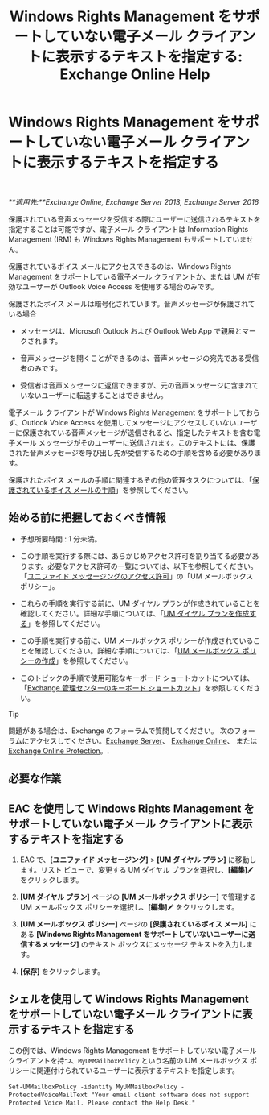 ﻿---
title: 'Windows Rights Management をサポートしていない電子メール クライアントに表示するテキストを指定する: Exchange Online Help'
TOCTitle: Windows Rights Management をサポートしていない電子メール クライアントに表示するテキストを指定する
ms:assetid: a9b2238a-b534-469c-a0c3-2768bc3d005b
ms:mtpsurl: https://technet.microsoft.com/ja-jp/library/Ee423552(v=EXCHG.150)
ms:contentKeyID: 52057486
ms.date: 05/22/2018
mtps_version: v=EXCHG.150
ms.translationtype: HT
---

# Windows Rights Management をサポートしていない電子メール クライアントに表示するテキストを指定する

 

_**適用先:**Exchange Online, Exchange Server 2013, Exchange Server 2016_

保護されている音声メッセージを受信する際にユーザーに送信されるテキストを指定することは可能ですが、電子メール クライアントは Information Rights Management (IRM) も Windows Rights Management もサポートしていません。

保護されているボイス メールにアクセスできるのは、Windows Rights Management をサポートしている電子メール クライアントか、または UM が有効なユーザーが Outlook Voice Access を使用する場合のみです。

保護されたボイス メールは暗号化されています。音声メッセージが保護されている場合

  - メッセージは、Microsoft Outlook および Outlook Web App で親展とマークされます。

  - 音声メッセージを開くことができるのは、音声メッセージの宛先である受信者のみです。

  - 受信者は音声メッセージに返信できますが、元の音声メッセージに含まれていないユーザーに転送することはできません。

電子メール クライアントが Windows Rights Management をサポートしておらず、Outlook Voice Access を使用してメッセージにアクセスしていないユーザーに保護されている音声メッセージが送信されると、指定したテキストを含む電子メール メッセージがそのユーザーに送信されます。このテキストには、保護された音声メッセージを呼び出し先が受信するための手順を含める必要があります。

保護されたボイス メールの手順に関連するその他の管理タスクについては、「[保護されているボイス メールの手順](protected-voice-mail-procedures-exchange-2013-help.md)」を参照してください。

## 始める前に把握しておくべき情報

  - 予想所要時間 : 1 分未満。

  - この手順を実行する際には、あらかじめアクセス許可を割り当てる必要があります。必要なアクセス許可の一覧については、以下を参照してください。「[ユニファイド メッセージングのアクセス許可](unified-messaging-permissions-exchange-2013-help.md)」の「UM メールボックス ポリシー」。

  - これらの手順を実行する前に、UM ダイヤル プランが作成されていることを確認してください。詳細な手順については、「[UM ダイヤル プランを作成する](create-a-um-dial-plan-exchange-2013-help.md)」を参照してください。

  - この手順を実行する前に、UM メールボックス ポリシーが作成されていることを確認してください。詳細な手順については、「[UM メールボックス ポリシーの作成](create-a-um-mailbox-policy-exchange-2013-help.md)」を参照してください。

  - このトピックの手順で使用可能なキーボード ショートカットについては、「[Exchange 管理センターのキーボード ショートカット](keyboard-shortcuts-in-the-exchange-admin-center-exchange-online-protection-help.md)」を参照してください。


> [!TIP]
> 問題がある場合は、Exchange のフォーラムで質問してください。 次のフォーラムにアクセスしてください。<A href="https://go.microsoft.com/fwlink/p/?linkid=60612">Exchange Server</A>、 <A href="https://go.microsoft.com/fwlink/p/?linkid=267542">Exchange Online</A>、 または <A href="https://go.microsoft.com/fwlink/p/?linkid=285351">Exchange Online Protection</A>。.



## 必要な作業

## EAC を使用して Windows Rights Management をサポートしていない電子メール クライアントに表示するテキストを指定する

1.  EAC で、**\[ユニファイド メッセージング\]** \> **\[UM ダイヤル プラン\]** に移動します。リスト ビューで、変更する UM ダイヤル プランを選択し、**\[編集\]**![編集アイコン](images/Bb124582.6f53ccb2-1f13-4c02-bea0-30690e6ea71d(EXCHG.150).gif "編集アイコン") をクリックします。

2.  **\[UM ダイヤル プラン\]** ページの **\[UM メールボックス ポリシー\]** で管理する UM メールボックス ポリシーを選択し、**\[編集\]**![編集アイコン](images/Bb124582.6f53ccb2-1f13-4c02-bea0-30690e6ea71d(EXCHG.150).gif "編集アイコン") をクリックします。

3.  **\[UM メールボックス ポリシー\]** ページの **\[保護されているボイス メール\]** にある **\[Windows Rights Management をサポートしていないユーザーに送信するメッセージ\]** のテキスト ボックスにメッセージ テキストを入力します。

4.  **\[保存\]** をクリックします。

## シェルを使用して Windows Rights Management をサポートしていない電子メール クライアントに表示するテキストを指定する

この例では、Windows Rights Management をサポートしていない電子メール クライアントを持つ、`MyUMMailboxPolicy` という名前の UM メールボックス ポリシーに関連付けられているユーザーに表示するテキストを指定します。

    Set-UMMailboxPolicy -identity MyUMMailboxPolicy -ProtectedVoiceMailText "Your email client software does not support Protected Voice Mail. Please contact the Help Desk."

